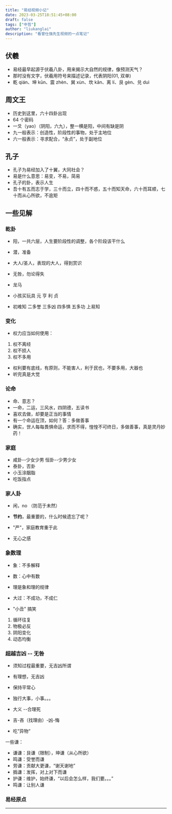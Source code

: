 ```yaml
---
title: "易经视频小记"
date: 2023-03-25T18:51:45+08:00
draft: false
tags: ["中哲"]
author: "liukanglai"
description: "看曾仕强先生视频的一点笔记"
---
```


## 伏羲

- 易经最早起源于伏羲八卦，用来揭示大自然的规律，像预测天气？
- 那时没有文字，伏羲用符号来描述记录，代表阴阳(01, 双单)
- 乾 qián、坤 kūn、震 zhèn、巽 xùn、坎 kǎn、离 lí、艮 gèn、兑 duì
<!-- TODO： - 图画：待添加 -->

## 周文王

- 历史到这里，六十四卦出现
- 64 个密码
- 一爻（yao）（阴阳，六九），整一横是阳，中间有缺是阴
- 九一般表示：创造性，阶段性的事物，处于主地位
- 六一般表示：寻求配合，“永贞”，处于副地位

## 孔子

- 孔子为易经加入了十翼，大同社会？
- 易是什么意思：易变，不易，简易
- 孔子的卦，表示人生
- 吾十有五而志于学，三十而立，四十而不惑，五十而知天命，六十而耳顺，七十而从心所欲，不逾矩

## 一些见解

### 乾卦

- 阳，一共六层，人生要阶段性的调整，各个阶段该干什么
- 潜，准备
- 大人/圣人，表现的大人，得到赏识
- 无咎，勿论得失

- 龙马
- 小孩买玩具 元 亨 利 贞
- 初难知 二多誉 三多凶 四多惧 五多功 上易知

### 变化

- 权力应当如何使用：

1. 权不离经
1. 权不损人
1. 权不多用

- 权利要有底线，有原则，不能害人，利于民也，不要多用，大器也
- 听完真是大觉

### 论命

- 命、意志？
- 一命，二运，三风水，四阴德，五读书
- 喜欢去做，却要是正当的事情
- 有一个命运在顶，如何？答：多做善事
- 确实，世人每每畏惧命运，求而不得，惶惶不可终日，多做善事，真是灵丹妙药！

### 家庭

- 咸卦--少女少男 恒卦--少男少女
- 泰卦，否卦
- 小玉涂胭脂
- 吃饭指点

### 家人卦

- 闲，no （防范于未然）
- **节约**，最重要的，什么时候遗忘了呢？
- "严"，家庭教育重于此

- 无心之感

### 象数理

- 象：不多解释
- 数：心中有数
- 理是象和理的规律

- 大过：不成功，不成仁

- "小丑" 搞笑

1. 循环往复
1. 物极必反
1. 阴阳变化
1. 动态均衡

### 超越吉凶 -- 无咎

- 须知过程最重要，无吉凶所谓
- 有理想，无吉凶
- 保持平常心
- 独行大事，小事。。。

- 大义 --合理死

- 吉-吝（找理由）-凶-悔

- 吃“异物“

一些谦：

- 谦谦：艮谦（限制），坤谦（从心所欲）
- 鸣谦：受誉而谦
- 劳谦：贡献大更谦，“谢天谢地”
- 撝谦：发挥，对上对下而谦
- 护谦：维护，始终谦，“以后会怎么样，我们要。。。”
- 鸣谦：让别人谦

### 易经原点

---
